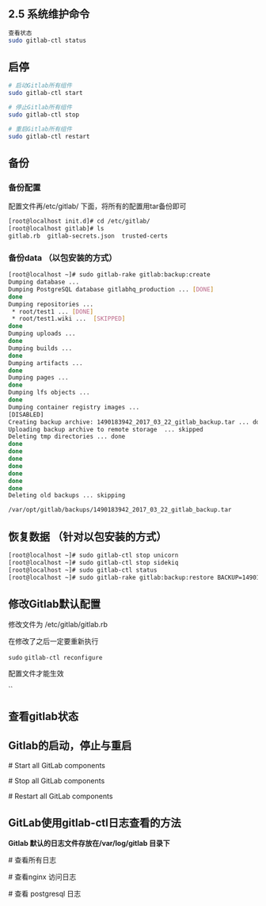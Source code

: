 ## 2.5 系统维护命令

```bash
查看状态
sudo gitlab-ctl status
```

## 启停

```bash
# 启动Gitlab所有组件
sudo gitlab-ctl start

# 停止Gitlab所有组件
sudo gitlab-ctl stop

# 重启Gitlab所有组件
sudo gitlab-ctl restart
```

## 备份

### 备份配置

配置文件再/etc/gitlab/ 下面，将所有的配置用tar备份即可

```bash
[root@localhost init.d]# cd /etc/gitlab/
[root@localhost gitlab]# ls
gitlab.rb  gitlab-secrets.json  trusted-certs
```

### 备份data （以包安装的方式）

```bash
[root@localhost ~]# sudo gitlab-rake gitlab:backup:create
Dumping database ... 
Dumping PostgreSQL database gitlabhq_production ... [DONE]
done
Dumping repositories ...
 * root/test1 ... [DONE]
 * root/test1.wiki ...  [SKIPPED]
done
Dumping uploads ... 
done
Dumping builds ... 
done
Dumping artifacts ... 
done
Dumping pages ... 
done
Dumping lfs objects ... 
done
Dumping container registry images ... 
[DISABLED]
Creating backup archive: 1490183942_2017_03_22_gitlab_backup.tar ... done
Uploading backup archive to remote storage  ... skipped
Deleting tmp directories ... done
done
done
done
done
done
done
done
Deleting old backups ... skipping

/var/opt/gitlab/backups/1490183942_2017_03_22_gitlab_backup.tar
```

## 恢复数据 （针对以包安装的方式）

```bash
[root@localhost ~]# sudo gitlab-ctl stop unicorn
[root@localhost ~]# sudo gitlab-ctl stop sidekiq
[root@localhost ~]# sudo gitlab-ctl status
[root@localhost ~]# sudo gitlab-rake gitlab:backup:restore BACKUP=1490183942_2017_03_22
```



## 修改Gitlab默认配置

修改文件为  /etc/gitlab/gitlab.rb  

在修改了之后一定要重新执行

`sudo` `gitlab-ctl reconfigure  `

配置文件才能生效

``

## 查看gitlab状态

## Gitlab的启动，停止与重启

\# Start all GitLab components

\# Stop all GitLab components

\# Restart all GitLab components

## GitLab使用gitlab-ctl日志查看的方法

**Gitlab 默认的日志文件存放在/var/log/gitlab 目录下**

\# 查看所有日志

\# 查看nginx 访问日志

\# 查看 postgresql 日志
